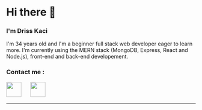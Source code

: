 # Hi there 👋

### I'm Driss Kaci

I'm 34 years old and I'm a beginner full stack web developer eager to learn more. I'm currently using the MERN stack (MongoDB, Express, React and Node.js), front-end and back-end developement.

### Contact me :

[<img width="40px" style="margin-right: 10px" src="https://cdn.jsdelivr.net/gh/devicons/devicon/icons/linkedin/linkedin-original.svg"/>](https://www.linkedin.com/in/driss-kaci-023581106/)&emsp;[<img width="40px" style="margin-right: 10px" src="https://cdn.jsdelivr.net/gh/devicons/devicon/icons/google/google-original.svg"/>](mailto:drisskaci@gmail.com)

<hr/>
